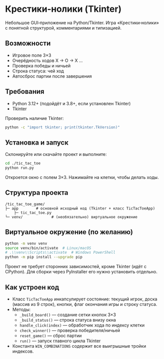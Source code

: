 # Крестики‑нолики (Tkinter)

Небольшое GUI‑приложение на Python/Tkinter. Игра «Крестики‑нолики» с понятной структурой, комментариями и типизацией.

## Возможности
- Игровое поле 3×3
- Очерёдность ходов X → O → X …
- Проверка победы и ничьей
- Строка статуса: чей ход
- Автосброс партии после завершения

## Требования
- Python 3.12+ (подойдёт и 3.8+, если установлен Tkinter)
- Tkinter

Проверить наличие Tkinter:
```bash
python -c "import tkinter; print(tkinter.TkVersion)"
```

## Установка и запуск
Склонируйте или скачайте проект и выполните:
```bash
cd ./tic_tac_toe
python run.py
```

Откроется окно с полем 3×3. Нажимайте на клетки, чтобы делать ходы.

## Структура проекта
```text
/tic_tac_toe_game/
├─ app        # основной исходный код (Tkinter + класс TicTacToeApp)
    ├─ tic_tac_toe.py
└─ venv/             # (необязательно) виртуальное окружение
```

## Виртуальное окружение (по желанию)
```bash
python -m venv venv
source venv/bin/activate  # Linux/macOS
# .\\venv\\Scripts\\activate  # Windows PowerShell
python -m pip install --upgrade pip
```

Проект не требует сторонних зависимостей, кроме Tkinter (идёт с CPython). Для сборки через PyInstaller его нужно установить отдельно.

## Как устроен код
- Класс `TicTacToeApp` инкапсулирует состояние: текущий игрок, доска (массив из 9 строк), кнопки, флаг окончания игры и строку статуса.
- Методы:
  - `_build_board()` — создание сетки кнопок 3×3
  - `_build_status()` — строка статуса внизу окна
  - `handle_click(index)` — обработчик хода по индексу клетки
  - `check_winner()` — проверка победителя/ничьей
  - `reset_game()` — сброс партии
  - `run()` — запуск главного цикла Tkinter
- Константа `WIN_COMBINATIONS` содержит все выигрышные тройки индексов.

